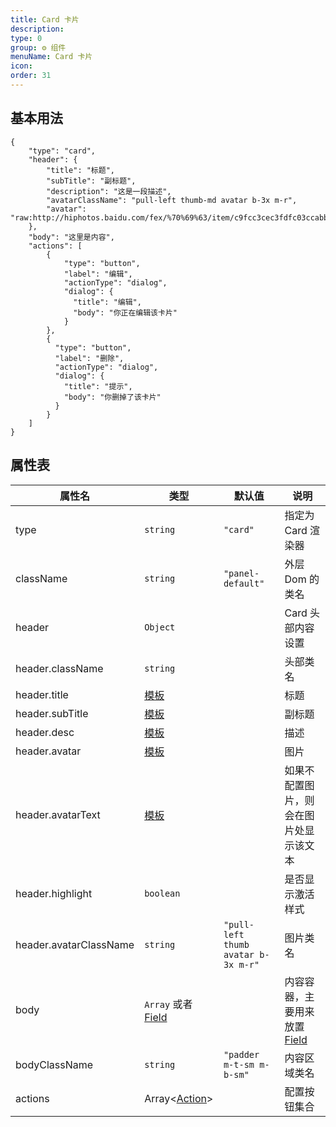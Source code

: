 ```yaml
---
title: Card 卡片
description: 
type: 0
group: ⚙ 组件
menuName: Card 卡片
icon: 
order: 31
---
```

## 基本用法

```schema:height="250" scope="body"
{
    "type": "card",
    "header": {
        "title": "标题",
        "subTitle": "副标题",
        "description": "这是一段描述",
        "avatarClassName": "pull-left thumb-md avatar b-3x m-r",
        "avatar": "raw:http://hiphotos.baidu.com/fex/%70%69%63/item/c9fcc3cec3fdfc03ccabb38edd3f8794a4c22630.jpg"
    },
    "body": "这里是内容",
    "actions": [
        {
            "type": "button",
            "label": "编辑",
            "actionType": "dialog",
            "dialog": {
              "title": "编辑",
              "body": "你正在编辑该卡片"
            }
        },
        {
          "type": "button",
          "label": "删除",
          "actionType": "dialog",
          "dialog": {
            "title": "提示",
            "body": "你删掉了该卡片"
          }
        }
    ]
}
```

## 属性表

| 属性名                 | 类型                             | 默认值                              | 说明                                       |
| ---------------------- | -------------------------------- | ----------------------------------- | ------------------------------------------ |
| type                   | `string`                         | `"card"`                            | 指定为 Card 渲染器                         |
| className              | `string`                         | `"panel-default"`                   | 外层 Dom 的类名                            |
| header                 | `Object`                         |                                     | Card 头部内容设置                          |
| header.className       | `string`                         |                                     | 头部类名                                   |
| header.title           | [模板](./template)               |                                     | 标题                                       |
| header.subTitle        | [模板](./template)               |                                     | 副标题                                     |
| header.desc            | [模板](./template)               |                                     | 描述                                       |
| header.avatar          | [模板](./template)               |                                     | 图片                                       |
| header.avatarText      | [模板](./template)               |                                     | 如果不配置图片，则会在图片处显示该文本     |
| header.highlight       | `boolean`                        |                                     | 是否显示激活样式                           |
| header.avatarClassName | `string`                         | `"pull-left thumb avatar b-3x m-r"` | 图片类名                                   |
| body                   | `Array` 或者 [Field](./Field.md) |                                     | 内容容器，主要用来放置 [Field](./Field.md) |
| bodyClassName          | `string`                         | `"padder m-t-sm m-b-sm"`            | 内容区域类名                               |
| actions                | Array<[Action](./action-button)> |                                     | 配置按钮集合                               |






